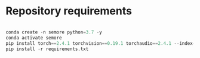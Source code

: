 
# Repository requirements

```python

conda create -n semore python=3.7 -y
conda activate semore
pip install torch==2.4.1 torchvision==0.19.1 torchaudio==2.4.1 --index-url https://download.pytorch.org/whl/cu121
pip install -r requirements.txt


